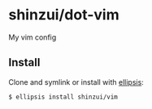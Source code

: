 # shinzui/dot-vim

My vim config

## Install
Clone and symlink or install with [ellipsis][ellipsis]:

```
$ ellipsis install shinzui/vim
```

[ellipsis]: http://ellipsis.sh

